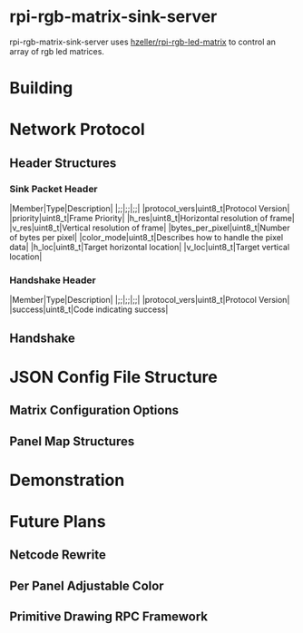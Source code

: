 # rpi-rgb-matrix-sink-server
rpi-rgb-matrix-sink-server uses [hzeller/rpi-rgb-led-matrix](https://www.github.com/hzeller/rpi-rgb-led-matrix) to control
an array of rgb led matrices.

# Building

# Network Protocol

## Header Structures
### Sink Packet Header
|Member|Type|Description|
|;;|;;|;;|
|protocol_vers|uint8_t|Protocol Version|
|priority|uint8_t|Frame Priority|
|h_res|uint8_t|Horizontal resolution of frame|
|v_res|uint8_t|Vertical resolution of frame|
|bytes_per_pixel|uint8_t|Number of bytes per pixel|
|color_mode|uint8_t|Describes how to handle the pixel data|
|h_loc|uint8_t|Target horizontal location|
|v_loc|uint8_t|Target vertical location|
### Handshake Header
|Member|Type|Description|
|;;|;;|;;|
|protocol_vers|uint8_t|Protocol Version|
|success|uint8_t|Code indicating success|

## Handshake

# JSON Config File Structure

## Matrix Configuration Options

## Panel Map Structures

# Demonstration

# Future Plans
## Netcode Rewrite

## Per Panel Adjustable Color

## Primitive Drawing RPC Framework
